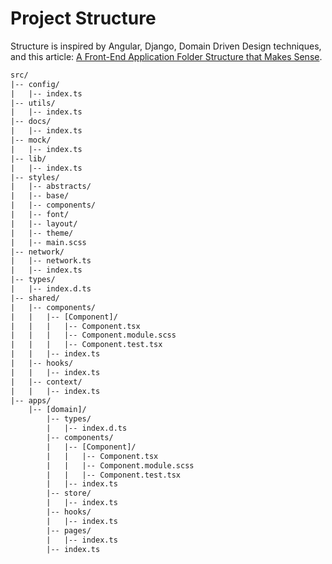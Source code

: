 # Project Structure

Structure is inspired by Angular, Django, Domain Driven Design techniques, and this article: [A Front-End Application Folder Structure that Makes Sense](https://medium.com/@fadamakis/a-front-end-application-folder-structure-that-makes-sense-ecc0b690968b).

```txt
src/
|-- config/
|   |-- index.ts
|-- utils/
|   |-- index.ts
|-- docs/
|   |-- index.ts
|-- mock/
|   |-- index.ts
|-- lib/
|   |-- index.ts
|-- styles/
|   |-- abstracts/
|   |-- base/
|   |-- components/
|   |-- font/
|   |-- layout/
|   |-- theme/
|   |-- main.scss
|-- network/
|   |-- network.ts
|   |-- index.ts
|-- types/
|   |-- index.d.ts
|-- shared/
|   |-- components/
|   |   |-- [Component]/
|   |   |   |-- Component.tsx
|   |   |   |-- Component.module.scss
|   |   |   |-- Component.test.tsx
|   |   |-- index.ts
|   |-- hooks/
|   |   |-- index.ts
|   |-- context/
|   |   |-- index.ts
|-- apps/
    |-- [domain]/
        |-- types/
        |   |-- index.d.ts
        |-- components/
        |   |-- [Component]/
        |   |   |-- Component.tsx
        |   |   |-- Component.module.scss
        |   |   |-- Component.test.tsx
        |   |-- index.ts
        |-- store/
        |   |-- index.ts
        |-- hooks/
        |   |-- index.ts
        |-- pages/
        |   |-- index.ts
        |-- index.ts
```

